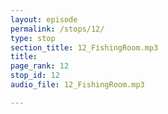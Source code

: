 ```yaml
---
layout: episode
permalink: /stops/12/
type: stop
section_title: 12_FishingRoom.mp3
title: 
page_rank: 12
stop_id: 12
audio_file: 12_FishingRoom.mp3

---
```

